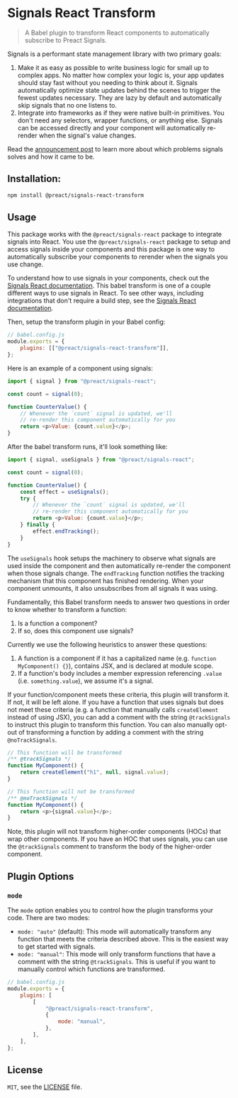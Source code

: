 # Signals React Transform

> A Babel plugin to transform React components to automatically subscribe to Preact Signals.

Signals is a performant state management library with two primary goals:

1. Make it as easy as possible to write business logic for small up to complex apps. No matter how complex your logic is, your app updates should stay fast without you needing to think about it. Signals automatically optimize state updates behind the scenes to trigger the fewest updates necessary. They are lazy by default and automatically skip signals that no one listens to.
2. Integrate into frameworks as if they were native built-in primitives. You don't need any selectors, wrapper functions, or anything else. Signals can be accessed directly and your component will automatically re-render when the signal's value changes.

Read the [announcement post](https://preactjs.com/blog/introducing-signals/) to learn more about which problems signals solves and how it came to be.

## Installation:

```sh
npm install @preact/signals-react-transform
```

## Usage

This package works with the `@preact/signals-react` package to integrate signals into React. You use the `@preact/signals-react` package to setup and access signals inside your components and this package is one way to automatically subscribe your components to rerender when the signals you use change.

To understand how to use signals in your components, check out the [Signals React documentation](../react/README.md). This babel transform is one of a couple different ways to use signals in React. To see other ways, including integrations that don't require a build step, see the [Signals React documentation](../react/README.md).

Then, setup the transform plugin in your Babel config:

```js
// babel.config.js
module.exports = {
	plugins: [["@preact/signals-react-transform"]],
};
```

Here is an example of a component using signals:

```js
import { signal } from "@preact/signals-react";

const count = signal(0);

function CounterValue() {
	// Whenever the `count` signal is updated, we'll
	// re-render this component automatically for you
	return <p>Value: {count.value}</p>;
}
```

After the babel transform runs, it'll look something like:

```js
import { signal, useSignals } from "@preact/signals-react";

const count = signal(0);

function CounterValue() {
	const effect = useSignals();
	try {
		// Whenever the `count` signal is updated, we'll
		// re-render this component automatically for you
		return <p>Value: {count.value}</p>;
	} finally {
		effect.endTracking();
	}
}
```

The `useSignals` hook setups the machinery to observe what signals are used inside the component and then automatically re-render the component when those signals change. The `endTracking` function notifies the tracking mechanism that this component has finished rendering. When your component unmounts, it also unsubscribes from all signals it was using.

Fundamentally, this Babel transform needs to answer two questions in order to know whether to transform a function:

1. Is a function a component?
2. If so, does this component use signals?

Currently we use the following heuristics to answer these questions:

1. A function is a component if it has a capitalized name (e.g. `function MyComponent() {}`), contains JSX, and is declared at module scope.
2. If a function's body includes a member expression referencing `.value` (i.e. `something.value`), we assume it's a signal.

If your function/component meets these criteria, this plugin will transform it. If not, it will be left alone. If you have a function that uses signals but does not meet these criteria (e.g. a function that manually calls `createElement` instead of using JSX), you can add a comment with the string `@trackSignals` to instruct this plugin to transform this function. You can also manually opt-out of transforming a function by adding a comment with the string `@noTrackSignals`.

```js
// This function will be transformed
/** @trackSignals */
function MyComponent() {
	return createElement("h1", null, signal.value);
}

// This function will not be transformed
/** @noTrackSignals */
function MyComponent() {
	return <p>{signal.value}</p>;
}
```

Note, this plugin will not transform higher-order components (HOCs) that wrap other components. If you have an HOC that uses signals, you can use the `@trackSignals` comment to transform the body of the higher-order component.

## Plugin Options

### `mode`

The `mode` option enables you to control how the plugin transforms your code. There are two modes:

- `mode: "auto"` (default): This mode will automatically transform any function that meets the criteria described above. This is the easiest way to get started with signals.
- `mode: "manual"`: This mode will only transform functions that have a comment with the string `@trackSignals`. This is useful if you want to manually control which functions are transformed.

```js
// babel.config.js
module.exports = {
	plugins: [
		[
			"@preact/signals-react-transform",
			{
				mode: "manual",
			},
		],
	],
};
```

## License

`MIT`, see the [LICENSE](../../LICENSE) file.

